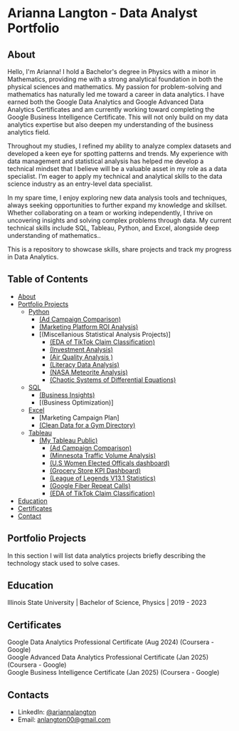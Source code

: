 # Arianna Langton - Data Analyst Portfolio
## About
Hello, I'm Arianna! I hold a Bachelor's degree in Physics with a minor in Mathematics, providing me with a strong analytical foundation in both the physical sciences and mathematics. My passion for problem-solving and mathematics has naturally led me toward a career in data analytics. I have earned both the Google Data Analytics and Google Advanced Data Analytics Certificates and am currently working toward completing the Google Business Intelligence Certificate. This will not only build on my data analytics expertise but also deepen my understanding of the business analytics field. 

Throughout my studies, I refined my ability to analyze complex datasets and developed a keen eye for spotting patterns and trends. My experience with data management and statistical analysis has helped me develop a technical mindset that I believe will be a valuable asset in my role as a data specialist. I’m eager to apply my technical and analytical skills to the data science industry as an entry-level data specialist.

In my spare time, I enjoy exploring new data analysis tools and techniques, always seeking opportunities to further expand my knowledge and skillset. Whether collaborating on a team or working independently, I thrive on uncovering insights and solving complex problems through data. My current technical skills include SQL, Tableau, Python, and Excel, alongside deep understanding of mathematics..

This is a repository to showcase skills, share projects and track my progress in Data Analytics.
## Table of Contents
- [About](https://github.com/ariannalangton/Data-Analytics-Portfolio/blob/main/README.md#about)
- [Portfolio Projects](https://github.com/ariannalangton/Data-Analytics-Portfolio/blob/main/README.md#portfolio-projects)
  - [Python](https://github.com/ariannalangton/Data-Analytics-Portfolio/blob/main/README.md#Python)
    -  [(Ad Campaign Comparison)](https://github.com/ariannalangton/Portfolio/blob/main/README.md#Analyzing-Ad-Platform-Success)
    -  [(Marketing Platform ROI Analysis)](https://github.com/ariannalangton/Portfolio/blob/main/README.md#analyzing-marketing-campaigns-on-different-platforms)
      - [(Miscellanious Statistical Analysis Projects)] 
        - [(EDA of TikTok Claim Classification)](https://github.com/ariannalangton/Portfolio/blob/main/README.md#analyzing-tiktok-video-statistics)
        - [(Investment Analysis)](https://github.com/ariannalangton/Portfolio/blob/main/README.md#Analyzing-Industries-and-Countires-for-Investments)
        - [(Air Quality Analysis )](https://github.com/ariannalangton/Portfolio/blob/main/README.md#Air-Quality-Probability-Density)
        - [(Literacy Data Analysis)](https://github.com/ariannalangton/Portfolio/blob/main/README.md#Literacy-Data-Probability-Density)      
        - [(NASA Meteorite Analysis)](https://github.com/ariannalangton/Portfolio/blob/main/README.md#Analyzing-Meteroite-Landings-Recorded-by-NASA)
        - [(Chaotic Systems of Differential Equations)](https://github.com/ariannalangton/Portfolio/blob/main/README.md#Chaotic-Systems-of-Differenital-Equations)
  - [SQL](https://github.com/ariannalangton/Data-Analytics-Portfolio/blob/main/README.md#SQL)
    - [(Business Insights)](https://github.com/ariannalangton/Portfolio/blob/main/README.md#Generating-and-Analyzing-Business-Data)
    - [(Business Optimization)]
  - [Excel](https://github.com/ariannalangton/Data-Analytics-Portfolio/blob/main/README.md#Excel-and-Sheets)
    - [Marketing Campaign Plan]
    - [(Clean Data for a Gym Directory)](https://github.com/ariannalangton/Portfolio/blob/main/README.md#Cleaning-Web-Scraped-Data-for-a-Directory)
  - [Tableau](https://github.com/ariannalangton/Data-Analytics-Portfolio/blob/main/README.md#Tableau)
    - [(My Tableau Public)](https://public.tableau.com/app/profile/arianna.langton5684/vizzes)
      - [(Ad Campaign Comparison)](https://github.com/ariannalangton/Portfolio/blob/main/README.md#Ad-Campaign-Comparison)
      - [(Minnesota Traffic Volume Analysis)](https://github.com/ariannalangton/Portfolio/blob/main/README.md#Minnesota-Traffic-Volume-Analysis)
      - [(U.S Women Elected Officals dashboard)](https://github.com/ariannalangton/Portfolio/blob/main/README.md#Women-Elected-Officials)
      - [(Grocery Store KPI Dashboard)](https://github.com/ariannalangton/Portfolio/blob/main/README.md#Grocery-Store-KPI-Dashboard)
      - [(League of Legends V13.1 Statistics)](https://github.com/ariannalangton/Portfolio/blob/main/README.md#League-of-Legends-Statistics)
      - [(Google Fiber Repeat Calls)](https://github.com/ariannalangton/Portfolio/blob/main/README.md#Google-Fiber-Repeat-Calls-Analysis)
      - [(EDA of TikTok Claim Classification)](https://github.com/ariannalangton/Portfolio/blob/main/README.md#EDA-of-TikTok-Claim-Classification)
- [Education](https://github.com/ariannalangton/Data-Analytics-Portfolio/blob/main/README.md#education)  
- [Certificates](https://github.com/ariannalangton/Data-Analytics-Portfolio/blob/main/README.md#certificates)
- [Contact](https://github.com/ariannalangton/Data-Analytics-Portfolio/blob/main/README.md#contacts)
 
## Portfolio Projects
In this section I will list data analytics projects briefly describing the technology stack used to solve cases.

## Education

Illinois State University |
Bachelor of Science, Physics |
2019 - 2023

## Certificates

Google Data Analytics Professional Certificate (Aug 2024) (Coursera - Google) <br>
Google Advanced Data Analytics Professional Certificate (Jan 2025) (Coursera - Google) <br>
Google Business Intelligence Certificate (Jan 2025) (Coursera - Google)

## Contacts
- LinkedIn: [@ariannalangton](https://www.linkedin.com/in/arianna-langton-844b03252)
- Email: anlangton00@gmail.com


